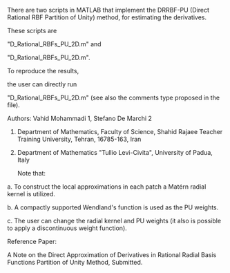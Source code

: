There are two scripts in MATLAB that implement the DRRBF-PU (Direct Rational RBF Partition of Unity) method, for estimating the derivatives.

These scripts are

"D_Rational_RBFs_PU_2D.m" and 

"D_Rational_RBFs_PU_2D.m". 

To reproduce the results,

the user can directly run

"D_Rational_RBFs_PU_2D.m" (see also the comments type proposed in the file).

Authors: Vahid Mohammadi 1, Stefano De Marchi 2

1. Department of Mathematics, Faculty of Science, Shahid Rajaee Teacher Training University, Tehran, 16785-163, Iran

2. Department of Mathematics "Tullio Levi-Civita",
   University of Padua, Italy

   
   Note that:
   
a. To construct the local approximations in each patch a Matérn radial kernel is utilized.

b. A compactly supported Wendland's function is used as the PU weights.

c. The user can change the radial kernel and PU weights (it also is possible to apply a discontinuous weight function).

Reference Paper:

A Note on the Direct Approximation of Derivatives in Rational Radial Basis Functions Partition of Unity Method, Submitted.
